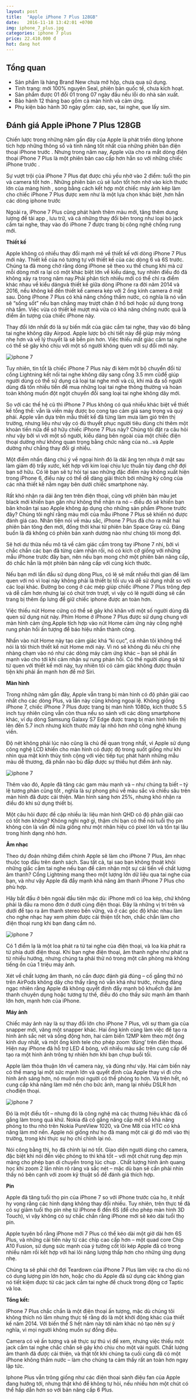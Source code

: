 ```yaml
---
layout: post
title:  "Apple iPhone 7 Plus 128GB"
date:   2016-11-18 13:42:01 +0700
img: iphone_7_plus.jpg
categories: iphone 7 plus
price: 22.410.000 đ
hot: đang hot
---
```


## Tổng quan
- Sản phẩm là hàng Brand New chưa mở hộp, chưa qua sử dụng.
- Tình trạng: mới 100% nguyên Seal, phiên bản quốc tế, chưa kích hoạt.
- Sản phẩm được 01 đổi 01 trong 07 ngày đầu nếu lỗi do nhà sản xuất.
- Bảo hành 12 tháng bao gồm cả màn hình và cảm ứng.
- Phụ kiện bảo hành 30 ngày gồm: cáp, sạc, tai nghe, que lấy sim.

## Đánh giá Apple iPhone 7 Plus 128GB

Chiến lược trong những năm gần đây của Apple là phát triển dòng Iphone tích hợp những thông số và tính năng tốt nhất của những phiên bản điện thoại iPhone trước . Nhưng trong năm nay, Apple vừa cho ra mắt dòng điện thoại iPhone 7 Plus là một phiên bản cao cấp hơn hẳn so với những chiếc iPhone trước .

Sự vượt trội của iPhone 7 Plus đạt được chủ yếu nhờ vào 2 điểm: tuổi thọ pin và camera tốt hơn . Những phiên bản củ sẽ luôn tốt hơn nhờ vào kích thước lớn của màng hình , song bằng cách kết hợp một chiếc máy ảnh kép làm cho chiếc iPhone 7 Plus được xem như là một lựa chọn khác biệt ,hơn hẳn các dòng iphone trước

Ngoài ra, iPhone 7 Plus cũng phát hành thêm màu mới, tăng thêm dung lượng để tải app , lưu trữ, và cả những thay đổi bên trong như loại bỏ jack cắm tai nghe, thay vào đó iPhone 7 được trang bị công nghệ chống rung mới.

**Thiết kế**

Apple không có nhiều thay đổi mạnh mẽ về thiết kế với dòng iPhone 7 Plus mới này. Thiết kề của nó tương tự với thiết kế của các dòng 6 và 6S trước. Chúng ta đã mong chờ rằng dòng iPhone sẽ theo xu thế chung khi mà cứ mỗi dòng mới ra lại có một khác biệt lớn về kiểu dáng, tuy nhiên điều đó đã không xảy ra trong năm nay.Phải phân tích nhiều mới có thể chỉ ra điểm khác nhau về kiểu dángvà thiết kế giữa dòng iPhone ra đời năm 2014 và 2016, nếu không kể đến thiết kế camera kép với 2 ống kính camera ở mặt sau. Dòng iPhone 7 Plus có khả năng chống thấm nước, có nghĩa là nó vẫn sẽ “sống sốt” nếu bạn chẳng may trượt chân ở hồ bơi hoặc sử dụng trong nhà tắm. Việc vừa có thiết kế mượt mà vừa có khả năng chống nước quả là điểm ấn tượng của chiếc iPhone này.

Thay đổi lớn nhất đó là sự biến mất của giác cắm tai nghe, thay vào đó bằng tai nghe không dây Airpod. Apple lược bỏ chi tiết này để giúp máy mỏng nhẹ hơn và về lý thuyết là sẽ bền pin hơn. Việc thiếu mất giác cắm tai nghe có thể sẽ gây khó chịu với một số người không quen với sự đổi mới này.

![iphone 7]({{site.baseurl}}/images/7-plus-1.jpg)

Tuy nhiên, tin tốt là chiếc iPhone 7 Plus này đi kèm một bộ chuyển đổi từ cổng Lightning kết nối tai nghe không dây sang cổng 3.5 mm cũđể giúp người dùng có thể sử dụng cả loại tai nghe mới và cũ, khi mà đa số người dùng đã tốn nhiều tiền để mua những loại tai nghe thông thường và hoàn toàn không muốn đột ngột chuyển đổi sang loại tai nghe không dây mới.

So với các thế hệ cũ thì iPhone 7 Plus không có quá nhiều khác biệt về thiết kế tổng thể: vẫn là viền máy được bo cong tạo cảm giá sang trọng và quý phái. Apple vẫn dựa trên mẫu thiết kế đã từng làm mưa làm gió trên thị trường, nhưng liệu như vậy có đủ thuyết phục người tiêu dùng chi thêm một khoản tiền nữa để sở hữu chiếc iPhone 7 Plus này? Chúng tôi đặt ra câu hỏi như vậy bởi vì với một số người, kiểu dáng bên ngoài của một chiếc điện thoại dường như không quan trọng bằng chức năng của nó…và Apple dường như chẳng thay đổi gì nhiều.

Một điểm nhấn đáng chú ý về ngoại hình đó là dải ăng ten nhựa ở mặt sau làm giảm độ trầy xước, kết hợp với kim loại chịu lực thuần túy đang chờ đợi bạn sở hữu. Có lẽ bạn sẽ tự hỏi tại sao những đặc điểm này không xuất hiện trong iPhone 6, điều này có thể dễ dàng giải thích bởi những kỳ công của các nhà thiết kế nằm ngay bên dưới chiếc smartphone này.

Rất khó nhận ra dải ăng ten trên điện thoại, cũng với phiên bản màu jet black mới khiến bạn gần như không thể nhận ra nó – điều đó sẽ khiến bạn băn khoăn tại sao Apple không áp dụng cho những sản phẩm iPhone trước đây? Chúng tôi nghĩ rằng màu mới của mẫu iPhone 7 Plus sẽ khiến nó được đánh giá cao. Nhân tiện nói về màu sắc, iPhone 7 Plus đã cho ra mắt hai phiên bản tông đen mới, đồng thời khai tử phiên bản Space Gray cũ. Đáng buồn là đã không có phiên bản xanh dương nào như chúng tôi mong đợi.

Sẽ hơi dư thừa nếu mô tả về cảm giác cầm trong tay iPhone 7 nhỉ, bởi vì chắc chắn các bạn đã từng cảm nhận rồi, nó có kích cỡ giống với những mẫu iPhone trước đây bạn, nên nếu bạn mong chờ một phiên bản nâng cấp, đó chắc hẳn là một phiên bản nâng cấp với cùng kích thước.

Nếu bạn mới lần đầu sử dụng dòng Plus, có lẽ sẽ mất nhiều thời gian để làm quen với nó vì loại này không phải là thiết bị tối ưu và dễ sử dụng nhất so với các loại khác. Đường bo cong ở các mép giúp chiếc iPhone 7 Plus trông đẹp và dễ cầm hơn nhưng lại có chút trơn trượt, vì vậy có lẽ người dùng sẽ cần trang bị thêm ốp lưng để giữ chiếc iphone được an toàn hơn.

Việc thiếu nút Home cứng có thể sẽ gây khó khăn với một số người dùng đã quen sử dụng nút này. Phím Home ở iPhone 7 Plus được sử dụng chung với màn hình cảm ứng.Apple tích hợp vào nút Home cảm ứng này công nghệ rung phản hồi ấn tượng để báo hiệu nhấn thành công.

Nhấn vào nút Home này tạo cảm giác khá “kì cục”, cá nhân tôi không thể nói là tôi thích thiết kế nút Home mới này. Vì nó sẽ không đủ nếu chỉ nhẹ nhàng chạm vào nó như các dòng máy cảm ứng khác – bạn sẽ phải ấn mạnh vào cho tới khi cảm nhận sự rung phản hồi. Có thể người dùng sẽ từ từ quen với thiết kế mới này, tuy nhiên tôi có cảm giác không được thuận tiện khi phải ấn mạnh hơn để mở Siri.


**Màn hình**

Trong những năm gần đây, Apple vẫn trang bị màn hình có độ phân giải cao nhất cho các dòng Plus, và lần này cũng không ngoại lệ. Không giống iPhone 7, chiếc iPhone 7 Plus được trang bị màn hình 1080p, kích thước 5.5 inch tuy nhiên cũng vẫn còn thua nếu so sánh với các dòng smartphone khác, ví dụ dòng Samsung Galaxy S7 Edge được trang bị màn hình hiển thị lên đến 5.7 inch nhưng kích thước máy lại nhỏ hơn nhờ công nghệ khung viền.

Độ nét không phải lúc nào cũng là chủ đề quan trọng nhất, vì Apple sử dụng công nghệ LCD khiến cho màn hình có được độ trong suốt giống như khi nhìn qua mặt kính thủy tinh cộng với việc tiếp tục phát hành những mẫu màu dễ thương, đã phần nào bù đắp được sự thiếu hụt điểm ảnh này.

![iphone 7]({{site.baseurl}}/images/7-plus-2.jpg)

Thêm vào đó, Apple đã tăng các gam màu mạnh và – như chúng ta biết – tỷ lệ tương phản cũng tốt , nghĩa là sự phong phú về màu sắc và chiều sâu trên màn hình đã được cải thiện. Màn hình sáng hơn 25%, nhưng khó nhận ra điều đó khi sử dụng thiết bị.

Một câu hỏi được đề cập nhiều là: liệu màn hình QHD có độ phân giải cao có tốt hơn không? Không nghi ngờ gì, thậm chí bạn có thể nói tuổi thọ pin không còn là vấn đề nữa giống như một nhãn hiệu có pixel lớn và tồn tại lâu trong hình dạng nhỏ hơn.

**Âm nhạc**

Theo dự đoán những điểm chính Apple sẽ làm cho iPhone 7 Plus, âm nhạc thuộc top đầu trên danh sách. Sau tất cả, tại sao bạn không thoát khỏi những giắc cắm tai nghe nếu bạn để cảm nhận một sự cải tiến về chất lượng âm thanh? Cổng Lightning mang theo một lượng lớn dữ liệu qua tai nghe của bạn, và như vậy Apple đã đẩy mạnh khả năng âm thanh iPhone 7 Plus cho phù hợp.

Hãy bắt đầu ở bên ngoài đầu tiên mặc dù: iPhone mới có loa kép, chứ không phải là đầu ra mono đơn ở dưới cùng điện thoại. Đây là những vị trí trên và dưới để tạo ra âm thanh stereo bền vững, và ở các góc độ khác nhau làm cho nghe nhạc hay xem phim được cải thiện tốt hơn, chắc chắn làm cho điện thoại rung khi bạn đang cầm nó.

![iphone 7]({{site.baseurl}}/images/7-plus-3.jpg)

Có 1 điểm lạ là một loa phát ra từ tai nghe của điện thoại, và loa kia phát ra từ phía dưới điện thoại. Khi bạn nghe điện thoại, âm thanh nghe như phát ra từ nhiều hướng, nhưng chúng ta phải thử nó trong một căn phòng mà không tiếng ồn của 1 triệu máy ảnh.

Xét về chất lượng âm thanh, nó cần được đánh giá đúng – cố gắng thử nó trên AirPods không dây cho 
thấy rằng nó vẫn khá như trước, nhưng đáng ngạc nhiên rằng Apple đã không quyết định đẩy mạnh bộ khuếch đại âm thanh chuyên dụng hoặc tương tự thế, điều đó cho thấy sức mạnh âm thanh lớn hơn, mạnh hơn của iPhone.


**Máy ảnh**

Chiếc máy ảnh này là sự thay đổi lớn cho iPhone 7 Plus, với sự tham gia của snapper mới, vâng một 
snapper khác. Hai ống kính cùng làm việc để tạo ra hình ảnh sắc nét và sống động hơn, hai cảm biến 12MP kèm theo một ống kính duy nhất, và một ống kính tele cho phép zoom ‘đúng’ trên điện thoại. Hiện nay iPhone đã hỗ trợ LED 4 bóng, với nhiều màu sắc trên cung cấp để tạo ra một hình ảnh trông tự nhiên hơn khi bạn chụp buổi tối.

Apple làm thỏa thuận lớn về camera này, và đúng như vậy. Hai cảm biến này có thể mang lại một sức mạnh lớn và quyết định của Apple thay vì đi cho hình ảnh sáng hơn, nó muốn mọi người có thể phóng to hơn. Và trên hết, nó cung cấp khả năng làm mờ nền cho bức ảnh, mang lại nhiều DSLR hơn chođiện thoại.

![iphone 7]({{site.baseurl}}/images/7-plus-4.jpg)

Đó là một điều tốt – nhưng đó là công nghệ mà các thương hiệu khác đã cố gắng làm trong quá khứ. Nokia đã cố gắng nâng cấp một số khả năng phóng to thu nhỏ trên Nokia PureView 1020, và One M8 của HTC có khả năng làm mờ nền. Apple nói giống như họ đã mang một cái gì đó mới vào thị trường, trong khi thực sự họ chỉ chỉnh lại nó.

Nói công bằng thì, họ đã chỉnh lại nó tốt. Giao diện người dùng cho camera, đặc biệt khi nói đến việc phóng to thì khá tốt – với một chút rung đẹp mịn màng cho phép bạn di chuyển trong lúc chup . Chất lượng hình ảnh quang học khi zoom 2 lần nhìn rõ ràng và sắc nét – mặc dù bạn sẽ cần phải nhìn thấy nó bên cạnh với zoom kỹ thuật số để đánh giá thích hợp.

**Pin**

Apple đã tăng tuổi thọ pin của iPhone 7 so với iPhone trước của họ, ít nhất hy vọng rằng các hình dạng không thay đổi nhiều. Tuy nhiên, trên thực tế đã có sự giảm tuổi thọ pin nhẹ từ iPhone 6 đến 6S (để cho phép màn hình 3D Touch), vì vậy không có sự chắc chắn rằng iPhone mới sẽ kéo dài tuổi thọ pin.

Apple tuyên bố rằng iPhone mới 7 Plus có thể kéo dài một giờ dài hơn 6S Plus, và những cải tiến này từ các chip cao cấp hơn – một quad core Chip A10 Fusion, sử dụng sức mạnh của ý tưởng cốt lõi kép Apple đã có trong nhiều năm rồi kết hợp với hai lõi năng lượng thấp hơn cho những ứng dụng nhẹ.

Chúng ta sẽ phải chờ đợi Teardown của iPhone 7 Plus làm việc ra cho dù nó có dung lượng pin lớn hơn, hoặc cho dù Apple đã sử dụng các không gian nó tiết kiệm được từ các jack cắm tai nghe để chuck trong động cơ Taptic và loa.

**Tổng kết:**

IPhone 7 Plus chắc chắn là một điện thoại ấn tượng, mặc dù chúng tôi không thích nó lắm nhưng thực tế rằng đó là một khởi động khác của thiết kế năm 2014. Với biến thể S hết năm này tới năm khác nó tạo nên sự ý nghĩa, vì mọi người không muốn sự đồng điệu.

Camera có vẻ ấn tượng và sẽ thực sự thú vị để xem, nhưng việc thiếu một jack cắm tai nghe chắc chắn sẽ gây khó chịu cho một vài người. Chất lượng âm thanh đã được cải thiện, và thật tốt khi chúng ta cuối cùng đã có một iPhone không thấm nước – làm cho chúng ta cảm thấy rất an toàn hơn ngay lập tức.

Iphone Plus vẫn trông giống như các điện thoại sành điệu fan của Apple đang hướng tới, nhưng thật 
khó để không tự hỏi, nếu nhiều hơn một chút có thể hấp dẫn hơn so với bản nâng cấp 6 Plus.